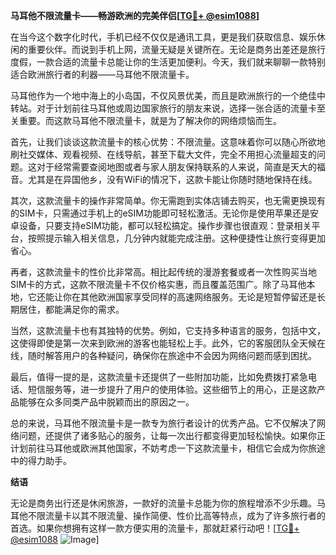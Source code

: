 **马耳他不限流量卡——畅游欧洲的完美伴侣[[TG💪+ @esim1088](https://t.me/s/esim1088)]**

在当今这个数字化时代，手机已经不仅仅是通讯工具，更是我们获取信息、娱乐休闲的重要伙伴。而说到手机上网，流量无疑是关键所在。无论是商务出差还是旅行度假，一款合适的流量卡总能让你的生活更加便利。今天，我们就来聊聊一款特别适合欧洲旅行者的利器——马耳他不限流量卡。

马耳他作为一个地中海上的小岛国，不仅风景优美，而且是欧洲旅行的一个绝佳中转站。对于计划前往马耳他或周边国家旅行的朋友来说，选择一张合适的流量卡至关重要。而这款马耳他不限流量卡，就是为了解决你的网络烦恼而生。

首先，让我们谈谈这款流量卡的核心优势：不限流量。这意味着你可以随心所欲地刷社交媒体、观看视频、在线导航，甚至下载大文件，完全不用担心流量超支的问题。这对于经常需要查阅地图或者与家人朋友保持联系的人来说，简直是天大的福音。尤其是在异国他乡，没有WiFi的情况下，这款卡能让你随时随地保持在线。

其次，这款流量卡的操作非常简单。你无需跑到实体店铺去购买，也无需更换现有的SIM卡，只需通过手机上的eSIM功能即可轻松激活。无论你是使用苹果还是安卓设备，只要支持eSIM功能，都可以轻松搞定。操作步骤也很直观：登录相关平台，按照提示输入相关信息，几分钟内就能完成注册。这种便捷性让旅行变得更加省心。

再者，这款流量卡的性价比非常高。相比起传统的漫游套餐或者一次性购买当地SIM卡的方式，这款不限流量卡不仅价格实惠，而且覆盖范围广。除了马耳他本地，它还能让你在其他欧洲国家享受同样的高速网络服务。无论是短暂停留还是长期居住，都能满足你的需求。

当然，这款流量卡也有其独特的优势。例如，它支持多种语言的服务，包括中文，这使得即使是第一次来到欧洲的游客也能轻松上手。此外，它的客服团队全天候在线，随时解答用户的各种疑问，确保你在旅途中不会因为网络问题而感到困扰。

最后，值得一提的是，这款流量卡还提供了一些附加功能，比如免费拨打紧急电话、短信服务等，进一步提升了用户的使用体验。这些细节上的用心，正是这款产品能够在众多同类产品中脱颖而出的原因之一。

总的来说，马耳他不限流量卡是一款专为旅行者设计的优秀产品。它不仅解决了网络问题，还提供了诸多贴心的服务，让每一次出行都变得更加轻松愉快。如果你正计划前往马耳他或欧洲其他国家，不妨考虑一下这款流量卡，相信它会成为你旅途中的得力助手。

**结语**

无论是商务出行还是休闲旅游，一款好的流量卡总能为你的旅程增添不少乐趣。马耳他不限流量卡以其不限流量、操作简便、性价比高等特点，成为了许多旅行者的首选。如果你想拥有这样一款方便实用的流量卡，那就赶紧行动吧！[[TG💪+ @esim1088](https://t.me/s/esim1088) ![Image](https://i.postimg.cc/4NQfJmqS/Snipaste-2025-05-13-00-14-12.png)]